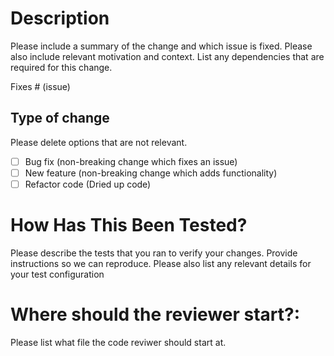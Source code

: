 # Description

Please include a summary of the change and which issue is fixed. Please also include relevant motivation and context. List any dependencies that are required for this change.

Fixes # (issue)

## Type of change

Please delete options that are not relevant.

- [ ] Bug fix (non-breaking change which fixes an issue)
- [ ] New feature (non-breaking change which adds functionality)
- [ ] Refactor code (Dried up code)

# How Has This Been Tested?

Please describe the tests that you ran to verify your changes. Provide instructions so we can reproduce. Please also list any relevant details for your test configuration

# Where should the reviewer start?:

Please list what file the code reviwer should start at.
